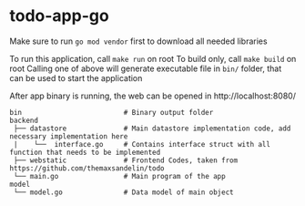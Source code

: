 # todo-app-go

Make sure to run `go mod vendor` first to download all needed libraries

To run this application, call `make run` on root
To build only, call `make build` on root
Calling one of above will generate executable file in `bin/` folder, that can be used to start the application

After app binary is running, the web can be opened in http://localhost:8080/

```
bin                         # Binary output folder
backend
 ├── datastore              # Main datastore implementation code, add necessary implementation here
 |    └──  interface.go     # Contains interface struct with all function that needs to be implemented
 ├── webstatic              # Frontend Codes, taken from https://github.com/themaxsandelin/todo
 └── main.go                # Main program of the app
model
 └── model.go               # Data model of main object
```
